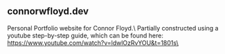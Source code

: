 ## connorwfloyd.dev
Personal Portfolio website for Connor Floyd.\\
Partially constructed using a youtube step-by-step guide, which can be found here:\
https://www.youtube.com/watch?v=ldwlOzRvYOU&t=1801s\
